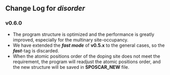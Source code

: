 ## Change Log for  ***disorder***
### v0.6.0
- The program structure is optimized and the performance is greatly improved, especially for the multinary site-occupancy.
- We have extended the ***fast mode*** of **v0.5.x** to the general cases, so the ***fast***-tag is discarded.
- When the atomic positions order of the doping site does not meet the requirement, the program will readjust the atomic positions order, and the new structure will be saved in **SPOSCAR_NEW** file.
